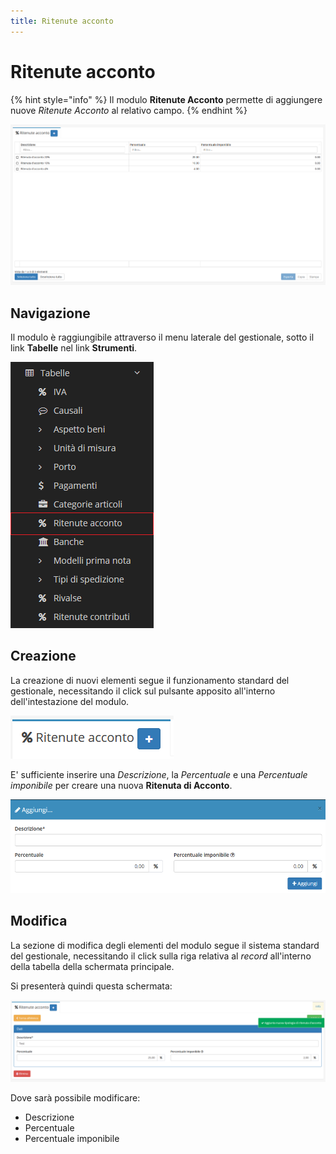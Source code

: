 ```yaml
---
title: Ritenute acconto
---
```


# Ritenute acconto

{% hint style="info" %}
Il modulo **Ritenute Acconto** permette di aggiungere nuove _Ritenute Acconto_ al relativo campo.
{% endhint %}

![Screenshot interfaccia ritenute acconto ](../../../../.gitbook/assets/ritenuteacconto.PNG)

## Navigazione

Il modulo è raggiungibile attraverso il menu laterale del gestionale, sotto il link **Tabelle** nel link **Strumenti**.

![Screenshot navigazione ritenute acconto](../../../../.gitbook/assets/navigazioneritenuteacconto.png)

## Creazione

La creazione di nuovi elementi segue il funzionamento standard del gestionale, necessitando il click sul pulsante apposito all'interno dell'intestazione del modulo.

![Screenshot creazione ritenute acconto](../../../../.gitbook/assets/aggiuntaritenuteacconto.PNG)

E' sufficiente inserire una _Descrizione_, la _Percentuale_ e una _Percentuale imponibile_ per creare una nuova **Ritenuta di Acconto**.

![Screenshot creazione ritenute acconto](../../../../.gitbook/assets/aggiungereritenuteacconto.PNG)

## Modifica

La sezione di modifica degli elementi del modulo segue il sistema standard del gestionale, necessitando il click sulla riga relativa al _record_ all'interno della tabella della schermata principale.

Si presenterà quindi questa schermata:

![Screenshot modifica dati ritenute acconto](../../../../.gitbook/assets/modificaritenuteacconto.PNG)

Dove sarà possibile modificare:

* Descrizione
* Percentuale
* Percentuale imponibile

